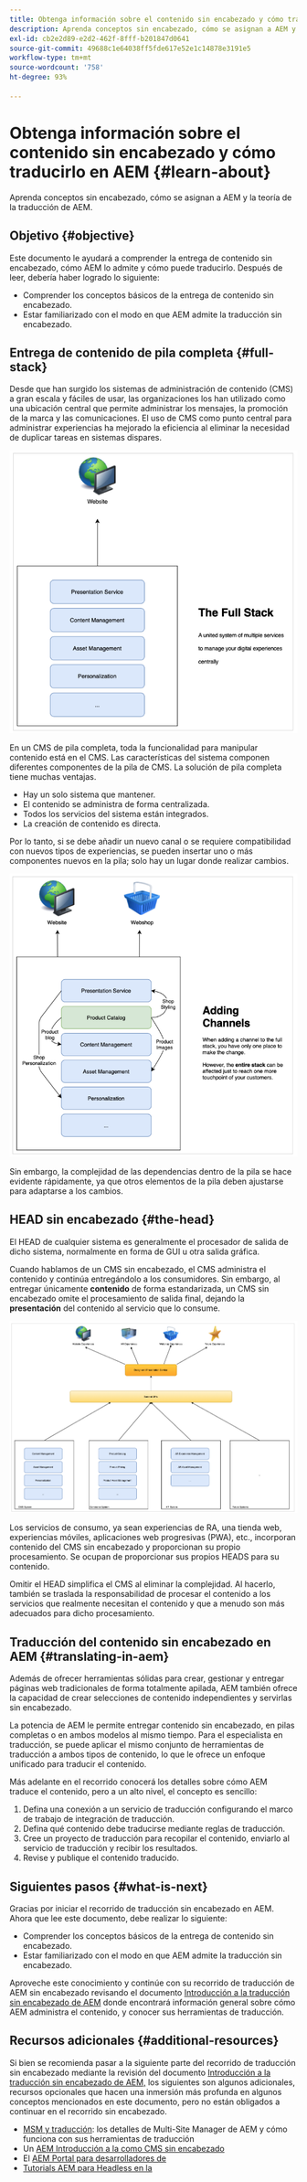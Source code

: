 ```yaml
---
title: Obtenga información sobre el contenido sin encabezado y cómo traducirlo en AEM
description: Aprenda conceptos sin encabezado, cómo se asignan a AEM y la teoría de la traducción de AEM.
exl-id: cb2e2d89-e2d2-462f-8fff-b201847d0641
source-git-commit: 49688c1e64038ff5fde617e52e1c14878e3191e5
workflow-type: tm+mt
source-wordcount: '758'
ht-degree: 93%

---
```


# Obtenga información sobre el contenido sin encabezado y cómo traducirlo en AEM {#learn-about}

Aprenda conceptos sin encabezado, cómo se asignan a AEM y la teoría de la traducción de AEM.

## Objetivo {#objective}

Este documento le ayudará a comprender la entrega de contenido sin encabezado, cómo AEM lo admite y cómo puede traducirlo. Después de leer, debería haber logrado lo siguiente:

* Comprender los conceptos básicos de la entrega de contenido sin encabezado.
* Estar familiarizado con el modo en que AEM admite la traducción sin encabezado.

## Entrega de contenido de pila completa {#full-stack}

Desde que han surgido los sistemas de administración de contenido (CMS) a gran escala y fáciles de usar, las organizaciones los han utilizado como una ubicación central que permite administrar los mensajes, la promoción de la marca y las comunicaciones. El uso de CMS como punto central para administrar experiencias ha mejorado la eficiencia al eliminar la necesidad de duplicar tareas en sistemas dispares.

![El CMS de pila completa clásico](/help/journey-headless/developer/assets/full-stack.png)

En un CMS de pila completa, toda la funcionalidad para manipular contenido está en el CMS. Las características del sistema componen diferentes componentes de la pila de CMS. La solución de pila completa tiene muchas ventajas.

* Hay un solo sistema que mantener.
* El contenido se administra de forma centralizada.
* Todos los servicios del sistema están integrados.
* La creación de contenido es directa.

Por lo tanto, si se debe añadir un nuevo canal o se requiere compatibilidad con nuevos tipos de experiencias, se pueden insertar uno o más componentes nuevos en la pila; solo hay un lugar donde realizar cambios.

![Adición de un nuevo canal a la pila](/help/journey-headless/developer/assets/adding-channel.png)

Sin embargo, la complejidad de las dependencias dentro de la pila se hace evidente rápidamente, ya que otros elementos de la pila deben ajustarse para adaptarse a los cambios.

## HEAD sin encabezado {#the-head}

El HEAD de cualquier sistema es generalmente el procesador de salida de dicho sistema, normalmente en forma de GUI u otra salida gráfica.

Cuando hablamos de un CMS sin encabezado, el CMS administra el contenido y continúa entregándolo a los consumidores. Sin embargo, al entregar únicamente **contenido** de forma estandarizada, un CMS sin encabezado omite el procesamiento de salida final, dejando la **presentación** del contenido al servicio que lo consume.

![CMS sin encabezado](/help/journey-headless/developer/assets/headless-cms.png)

Los servicios de consumo, ya sean experiencias de RA, una tienda web, experiencias móviles, aplicaciones web progresivas (PWA), etc., incorporan contenido del CMS sin encabezado y proporcionan su propio procesamiento. Se ocupan de proporcionar sus propios HEADS para su contenido.

Omitir el HEAD simplifica el CMS al eliminar la complejidad. Al hacerlo, también se traslada la responsabilidad de procesar el contenido a los servicios que realmente necesitan el contenido y que a menudo son más adecuados para dicho procesamiento.

## Traducción del contenido sin encabezado en AEM {#translating-in-aem}

Además de ofrecer herramientas sólidas para crear, gestionar y entregar páginas web tradicionales de forma totalmente apilada, AEM también ofrece la capacidad de crear selecciones de contenido independientes y servirlas sin encabezado.

La potencia de AEM le permite entregar contenido sin encabezado, en pilas completas o en ambos modelos al mismo tiempo. Para el especialista en traducción, se puede aplicar el mismo conjunto de herramientas de traducción a ambos tipos de contenido, lo que le ofrece un enfoque unificado para traducir el contenido.

Más adelante en el recorrido conocerá los detalles sobre cómo AEM traduce el contenido, pero a un alto nivel, el concepto es sencillo:

1. Defina una conexión a un servicio de traducción configurando el marco de trabajo de integración de traducción.
1. Defina qué contenido debe traducirse mediante reglas de traducción.
1. Cree un proyecto de traducción para recopilar el contenido, enviarlo al servicio de traducción y recibir los resultados.
1. Revise y publique el contenido traducido.

## Siguientes pasos {#what-is-next}

Gracias por iniciar el recorrido de traducción sin encabezado en AEM. Ahora que lee este documento, debe realizar lo siguiente:

* Comprender los conceptos básicos de la entrega de contenido sin encabezado.
* Estar familiarizado con el modo en que AEM admite la traducción sin encabezado.

Aproveche este conocimiento y continúe con su recorrido de traducción de AEM sin encabezado revisando el documento [Introducción a la traducción sin encabezado de AEM](getting-started.md) donde encontrará información general sobre cómo AEM administra el contenido, y conocer sus herramientas de traducción.

## Recursos adicionales {#additional-resources}

Si bien se recomienda pasar a la siguiente parte del recorrido de traducción sin encabezado mediante la revisión del documento [Introducción a la traducción sin encabezado de AEM,](getting-started.md) los siguientes son algunos adicionales, recursos opcionales que hacen una inmersión más profunda en algunos conceptos mencionados en este documento, pero no están obligados a continuar en el recorrido sin encabezado.

* [MSM y traducción](/help/sites-administering/msm-and-translation.md): los detalles de Multi-Site Manager de AEM y cómo funciona con sus herramientas de traducción
* Un [AEM Introducción a la como CMS sin encabezado](/help/sites-developing/headless/introduction.md)
* El [AEM Portal para desarrolladores de](https://experienceleague.adobe.com/landing/experience-manager/headless/developer.html?lang=es)
* [Tutorials AEM para Headless en la](https://experienceleague.adobe.com/docs/experience-manager-learn/getting-started-with-aem-headless/overview.html?lang=es)
